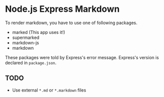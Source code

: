 # Node.js Express Markdown

To render markdown, you have to use one of following packages.

* marked (This app uses it!)
* supermarked
* markdown-js
* markdown

These packages were told by Express's error message. Express's version is declared in `package.json`.

## TODO

* Use external `*.md` or `*.markdown` files
